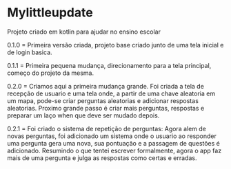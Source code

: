 # Mylittleupdate
Projeto criado em kotlin para ajudar no ensino escolar

0.1.0 = Primeira versão criada, projeto base criado junto de uma tela inicial e de login basica.

0.1.1 = Primeira pequena mudança, direcionamento para a tela principal, começo do projeto da mesma.

0.2.0 =  Criamos aqui a primeira mudança grande. Foi criada a tela de recepção de usuario e uma tela onde, a partir de uma chave aleatoria em um mapa, pode-se criar perguntas aleatorias e adicionar respostas aleatorias. Proximo grande passo é criar mais perguntas, respostas e preparar um laço when que deve ser mudado depois.

0.2.1 = Foi criado o sistema de repetição de perguntas: Agora alem de novas perguntas, foi adicionado um sistema onde o usuario ao responder uma pergunta gera uma nova, sua pontuação e a passagem de questões é adicionado. Resumindo o que tentei escrever formalmente, agora o app faz mais de uma pergunta e julga as respostas como certas e erradas.
